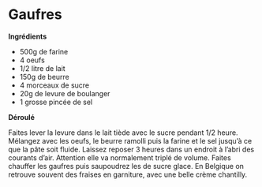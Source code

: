 # Gaufres

**Ingrédients**  

* 500g de farine
* 4 oeufs
* 1/2 litre de lait
* 150g de beurre
* 4 morceaux de sucre
* 20g de levure de boulanger
* 1 grosse pincée de sel

**Déroulé**  

Faites lever la levure dans le lait tiède avec le sucre pendant 1/2 heure.
Mélangez avec les oeufs, le beurre ramolli puis la farine et le sel jusqu’à ce que la pâte soit fluide.
Laissez reposer 3 heures dans un endroit à l’abri des courants d’air.
Attention elle va normalement triplé de volume.
Faites chauffer les gaufres puis saupoudrez les de sucre glace.
En Belgique on retrouve souvent des fraises en garniture, avec une belle crème chantilly.